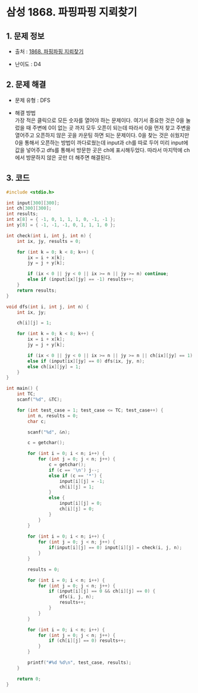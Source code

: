 # 삼성 1868. 파핑파핑 지뢰찾기

## 1. 문제 정보

- 출처 : [1868. 파핑파핑 지뢰찾기](https://swexpertacademy.com/main/code/problem/problemDetail.do?contestProbId=AV5LwsHaD1MDFAXc&categoryId=AV5LwsHaD1MDFAXc&categoryType=CODE)

- 난이도 : D4

## 2. 문제 해결

- 문제 유형 : DFS

- 해결 방법  
  가장 적은 클릭으로 모든 숫자를 열어야 하는 문제이다. 여기서 중요한 것은 0을 눌렀을 때 주변에 0이 없는 곳 까지 모두 오픈이 되는데
  따라서 0을 먼저 찾고 주변을 열어주고 오픈하지 않은 곳을 카운팅 하면 되는 문제이다.
  0을 찾는 것은 쉬웠지만 0을 통해서 오픈하는 방법이 까다로웠는데 input과 ch를 따로 두어 미리 input에 값을 넣어주고
  dfs를 통해서 방문한 곳은 ch에 표시해두었다. 따라서 마지막에 ch에서 방문하지 않은 곳만 더 해주면 해결된다.
  
## 3. 코드

```c++
#include <stdio.h>

int input[300][300];
int ch[300][300];
int results;
int x[8] = { -1, 0, 1, 1, 1, 0, -1, -1 };
int y[8] = { -1, -1, -1, 0, 1, 1, 1, 0 };

int check(int i, int j, int n) {
	int ix, jy, results = 0;

	for (int k = 0; k < 8; k++) {
		ix = i + x[k];
		jy = j + y[k];

		if (ix < 0 || jy < 0 || ix >= n || jy >= n) continue;
		else if (input[ix][jy] == -1) results++;
	}
	return results;
}

void dfs(int i, int j, int n) {
	int ix, jy;

	ch[i][j] = 1;

	for (int k = 0; k < 8; k++) {
		ix = i + x[k];
		jy = j + y[k];

		if (ix < 0 || jy < 0 || ix >= n || jy >= n || ch[ix][jy] == 1) continue;
		else if (input[ix][jy] == 0) dfs(ix, jy, n);
		else ch[ix][jy] = 1;
	}
}

int main() {
	int TC;
	scanf("%d", &TC);

	for (int test_case = 1; test_case <= TC; test_case++) {
		int n, results = 0;
		char c;

		scanf("%d", &n);

		c = getchar();

		for (int i = 0; i < n; i++) {
			for (int j = 0; j < n; j++) {
				c = getchar();
				if (c == '\n') j--;
				else if (c == '*') {
					input[i][j] = -1;
					ch[i][j] = 1;
				}
				else {
					input[i][j] = 0;
					ch[i][j] = 0;
				}
			}
		}
		
		for (int i = 0; i < n; i++) {
			for (int j = 0; j < n; j++) {
				if(input[i][j] == 0) input[i][j] = check(i, j, n);
			}
		}

		results = 0;

		for (int i = 0; i < n; i++) {
			for (int j = 0; j < n; j++) {
				if (input[i][j] == 0 && ch[i][j] == 0) {
					dfs(i, j, n);
					results++;
				}
			}
		}

		for (int i = 0; i < n; i++) {
			for (int j = 0; j < n; j++) {
				if (ch[i][j] == 0) results++;
			}
		}

		printf("#%d %d\n", test_case, results);
	}

	return 0;
}
```
